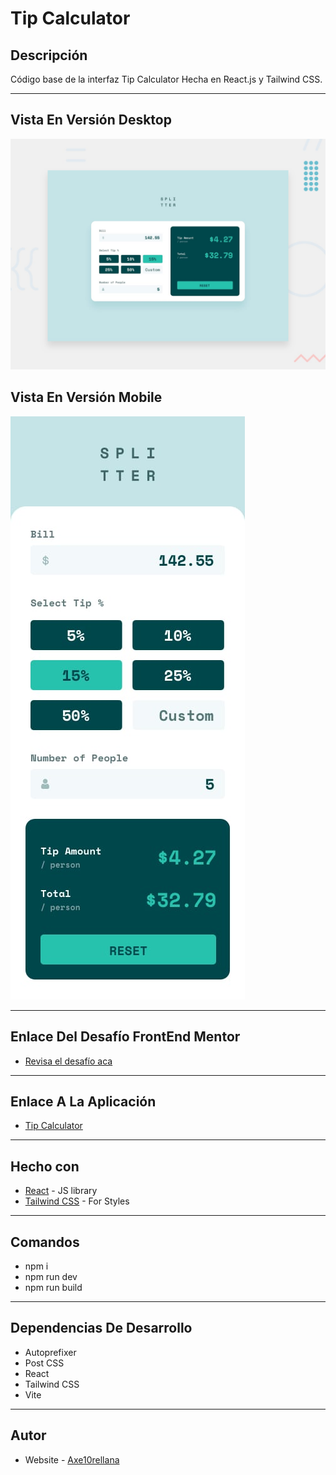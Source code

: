 # Tip Calculator

## Descripción

Código base de la interfaz Tip Calculator Hecha en React.js y Tailwind CSS.

---

## Vista En Versión Desktop

![Vista_En_Versión_Desktop](src/assets/design/desktop-preview.jpg)

## Vista En Versión Mobile

![Vista_En_Versión_Mobile](src/assets/design/mobile-design.jpg)

---

## Enlace Del Desafío FrontEnd Mentor

- [Revisa el desafío aca](https://www.frontendmentor.io/challenges/tip-calculator-app-ugJNGbJUX)

---

## Enlace A La Aplicación

- [Tip Calculator](https://axe10rellana-tip-calculator.netlify.app/)

---

## Hecho con

- [React](https://react.dev/) - JS library
- [Tailwind CSS](https://tailwindcss.com/) - For Styles

---

## Comandos

- npm i
- npm run dev
- npm run build

---

## Dependencias De Desarrollo

- Autoprefixer
- Post CSS
- React
- Tailwind CSS
- Vite

---

## Autor

- Website - [Axe10rellana](https://axe10rellana.github.io/portafolio/portafolio/)
